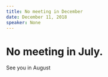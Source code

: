 ```yaml
---
title: No meeting in December
date: December 11, 2018
speaker: None
---
```


# No meeting in July.
See you in August
